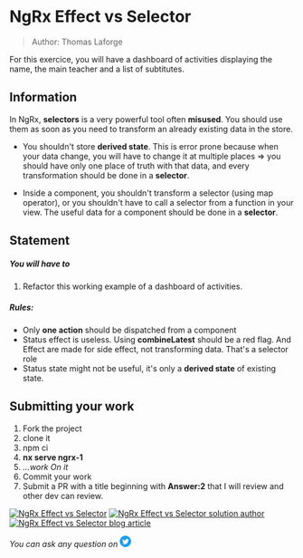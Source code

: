 <h1>NgRx Effect vs Selector</h1>

> Author: Thomas Laforge

For this exercice, you will have a dashboard of activities displaying the name, the main teacher and a list of subtitutes.

## Information

In NgRx, **selectors** is a very powerful tool often **misused**. You should use them as soon as you need to transform an already existing data in the store.

- You shouldn't store **derived state**. This is error prone because when your data change, you will have to change it at multiple places => you should have only one place of truth with that data, and every transformation should be done in a **selector**.

- Inside a component, you shouldn't transform a selector (using map operator), or you shouldn't have to call a selector from a function in your view. The useful data for a component should be done in a **selector**.

## Statement

##### You will have to

1.  Refactor this working example of a dashboard of activities.

##### Rules:

- Only **one action** should be dispatched from a component
- Status effect is useless. Using **combineLatest** should be a red flag. And Effect are made for side effect, not transforming data. That's a selector role
- Status state might not be useful, it's only a **derived state** of existing state.

## Submitting your work

1. Fork the project
2. clone it
3. npm ci
4. **nx serve ngrx-1**
5. _...work On it_
6. Commit your work
7. Submit a PR with a title beginning with **Answer:2** that I will review and other dev can review.

<a href="https://github.com/tomalaforge/angular-challenges/pulls?q=label%3A2+label%3Aanswer" target="_blank"><img src="https://img.shields.io/badge/-Solutions-green" alt="NgRx Effect vs Selector"/></a>
<a href='https://github.com/tomalaforge/angular-challenges/pulls?q=label%3A2+label%3A"answer+author"'><img src="https://img.shields.io/badge/-Author solution-important" alt="NgRx Effect vs Selector solution author"/></a>
<a href="https://medium.com/@thomas.laforge/ngrx-effect-vs-reducer-vs-selector-58337ab59043" target="_blank" rel="noopener noreferrer"><img src="https://img.shields.io/badge/-Blog post explanation-blue" alt="NgRx Effect vs Selector blog article"/></a>

_You can ask any question on_ <a href="https://twitter.com/laforge_toma" target="_blank"><img src="./../../logo/twitter.svg" height=20px alt="twitter"/></a>
